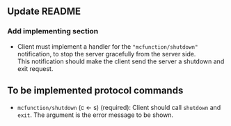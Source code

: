 ## Update README

### Add implementing section

-   Client must implement a handler for the `"mcfunction/shutdown"`
    notification, to stop the server gracefully from the server side.  
    This notification should make the client send the server a shutdown and exit
    request.

## To be implemented protocol commands

-   `mcfunction/shutdown` (c <- s) (required): Client should call `shutdown` and
    `exit`. The argument is the error message to be shown.
